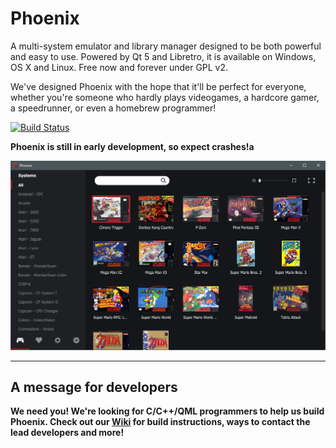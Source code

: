 Phoenix
=======

A multi-system emulator and library manager designed to be both powerful and easy to use. Powered by Qt 5 and Libretro, it is available on Windows, OS X and Linux. Free now and forever under GPL v2.

We've designed Phoenix with the hope that it'll be perfect for everyone, whether you're someone who hardly plays videogames, a hardcore gamer, a speedrunner, or even a homebrew programmer!

[![Build Status](https://secure.travis-ci.org/team-phoenix/Phoenix.png)](http://travis-ci.org/team-phoenix/Phoenix)

<b>Phoenix is still in early development, so expect crashes!<b>a

![Screenshot](https://github.com/team-phoenix/Designs/raw/gh-pages/Screenshots/screen.png)

-----------

A message for developers
--------

**We need you!** We're looking for C/C++/QML programmers to help us build Phoenix.
Check out our [Wiki](https://github.com/team-phoenix/Phoenix/wiki) for build instructions, ways to contact the lead developers and more!
